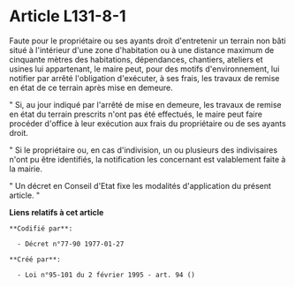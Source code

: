 # Article L131-8-1

Faute pour le propriétaire ou ses ayants droit d'entretenir un terrain non bâti situé à l'intérieur d'une zone d'habitation
ou à une distance maximum de cinquante mètres des habitations, dépendances, chantiers, ateliers et usines lui appartenant, le
maire peut, pour des motifs d'environnement, lui notifier par arrêté l'obligation d'exécuter, à ses frais, les travaux de
remise en état de ce terrain après mise en demeure.

" Si, au jour indiqué par l'arrêté de mise en demeure, les travaux de remise en état du terrain prescrits n'ont pas été
effectués, le maire peut faire procéder d'office à leur exécution aux frais du propriétaire ou de ses ayants droit.

" Si le propriétaire ou, en cas d'indivision, un ou plusieurs des indivisaires n'ont pu être identifiés, la notification les
concernant est valablement faite à la mairie.

" Un décret en Conseil d'Etat fixe les modalités d'application du présent article. "

**Liens relatifs à cet article**

	**Codifié par**:

	  - Décret n°77-90 1977-01-27

	**Créé par**:

	  - Loi n°95-101 du 2 février 1995 - art. 94 ()
